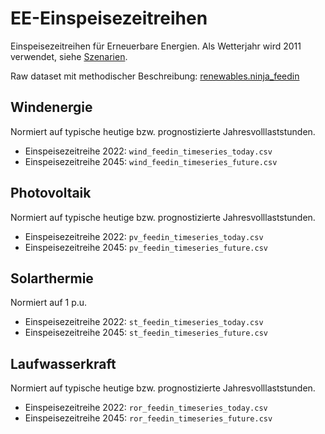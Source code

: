 # EE-Einspeisezeitreihen

Einspeisezeitreihen für Erneuerbare Energien. Als Wetterjahr wird 2011
verwendet, siehe [Szenarien](../../../../docs/sections/scenarios.md).

Raw dataset mit methodischer Beschreibung:
[renewables.ninja_feedin](../../raw/renewables.ninja_feedin/dataset.md)

## Windenergie

Normiert auf typische heutige bzw. prognostizierte Jahresvolllaststunden.

- Einspeisezeitreihe 2022: `wind_feedin_timeseries_today.csv`
- Einspeisezeitreihe 2045: `wind_feedin_timeseries_future.csv`

## Photovoltaik

Normiert auf typische heutige bzw. prognostizierte Jahresvolllaststunden.

- Einspeisezeitreihe 2022: `pv_feedin_timeseries_today.csv`
- Einspeisezeitreihe 2045: `pv_feedin_timeseries_future.csv`

## Solarthermie

Normiert auf 1 p.u.

- Einspeisezeitreihe 2022: `st_feedin_timeseries_today.csv`
- Einspeisezeitreihe 2045: `st_feedin_timeseries_future.csv`

## Laufwasserkraft

Normiert auf typische heutige bzw. prognostizierte Jahresvolllaststunden.

- Einspeisezeitreihe 2022: `ror_feedin_timeseries_today.csv`
- Einspeisezeitreihe 2045: `ror_feedin_timeseries_future.csv`
